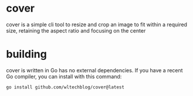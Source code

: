 # cover

cover is a simple cli tool to resize and crop an image to fit within a required size, retaining the aspect ratio and focusing on the center

# building

cover is written in Go has no external dependencies. If you have a recent Go compiler, you can install with this command:

```
go install github.com/wltechblog/cover@latest
```
